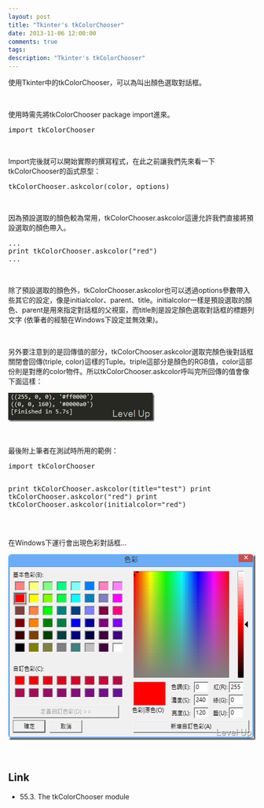 ```yaml
---
layout: post
title: "Tkinter's tkColorChooser"
date: 2013-11-06 12:00:00
comments: true
tags: 
description: "Tkinter's tkColorChooser"
---
```

<p>
	使用Tkinter中的tkColorChooser，可以為叫出顏色選取對話框。</p>
<p>
	 </p>
<p>
	使用時需先將tkColorChooser package import進來。</p>
<div class="wlWriterSmartContent" id="scid:812469c5-0cb0-4c63-8c15-c81123a09de7:5ec2be90-0681-44be-8992-e1ffb590630c" style="float: none; padding-bottom: 0px; padding-top: 0px; padding-left: 0px; margin: 0px; display: inline; padding-right: 0px">
	<pre class="py" name="code">
import tkColorChooser   </pre>
</div>
<p>
	 </p>
<p>
	Import完後就可以開始實際的撰寫程式，在此之前讓我們先來看一下tkColorChooser的函式原型：</p>
<div class="wlWriterSmartContent" id="scid:812469c5-0cb0-4c63-8c15-c81123a09de7:9dfae048-1e49-4675-ad96-41ab0ee4126d" style="float: none; padding-bottom: 0px; padding-top: 0px; padding-left: 0px; margin: 0px; display: inline; padding-right: 0px">
	<pre class="py" name="code">
tkColorChooser.askcolor(color, options)</pre>
</div>
<p>
	 </p>
<p>
	因為預設選取的顏色較為常用，tkColorChooser.askcolor這邊允許我們直接將預設選取的顏色帶入。</p>
<div class="wlWriterSmartContent" id="scid:812469c5-0cb0-4c63-8c15-c81123a09de7:342b4757-d2ab-4e4d-aa80-99cd8df6f02a" style="float: none; padding-bottom: 0px; padding-top: 0px; padding-left: 0px; margin: 0px; display: inline; padding-right: 0px">
	<pre class="py" name="code">
...
print tkColorChooser.askcolor("red")
...</pre>
</div>
<p>
	 </p>
<p>
	除了預設選取的顏色外，tkColorChooser.askcolor也可以透過options參數帶入些其它的設定，像是initialcolor、parent、title。initialcolor一樣是預設選取的顏色、parent是用來指定對話框的父視窗，而title則是設定顏色選取對話框的標題列文字 (依筆者的經驗在Windows下設定並無效果)。</p>
<p>
	 </p>
<p>
	另外要注意到的是回傳值的部分，tkColorChooser.askcolor選取完顏色後對話框關閉會回傳(triple, color)這樣的Tuple。triple這部分是顏色的RGB值，color這部份則是對應的color物件。所以tkColorChooser.askcolor呼叫完所回傳的值會像下面這樣：</p>
<p>
	<img alt="image" border="0" height="59" src="\images\posts\edb1e98e-d6f7-4e4c-bb31-2c0dc2a0ce8d\image_thumb_1.png" style="border-top: 0px; border-right: 0px; border-bottom: 0px; border-left: 0px" width="298" /></p>
<p>
	 </p>
<p>
	最後附上筆者在測試時所用的範例：</p>
<div class="wlWriterSmartContent" id="scid:812469c5-0cb0-4c63-8c15-c81123a09de7:6037e07d-fd15-4e36-9493-83ff7446a6a2" style="float: none; padding-bottom: 0px; padding-top: 0px; padding-left: 0px; margin: 0px; display: inline; padding-right: 0px">
	<pre class="py" name="code">
import tkColorChooser   

print tkColorChooser.askcolor(title="test")
print tkColorChooser.askcolor("red")
print tkColorChooser.askcolor(initialcolor="red")</pre>
</div>
<p>
	 </p>
<p>
	在Windows下運行會出現色彩對話框...</p>
<p>
	<img alt="image" border="0" height="378" src="\images\posts\edb1e98e-d6f7-4e4c-bb31-2c0dc2a0ce8d\image_thumb.png" style="border-top: 0px; border-right: 0px; border-bottom: 0px; border-left: 0px" width="532" /></p>
<p>
	 </p>
<h2>
	Link</h2>
<ul>
	<li>
		55.3. The tkColorChooser module</li>
</ul>
